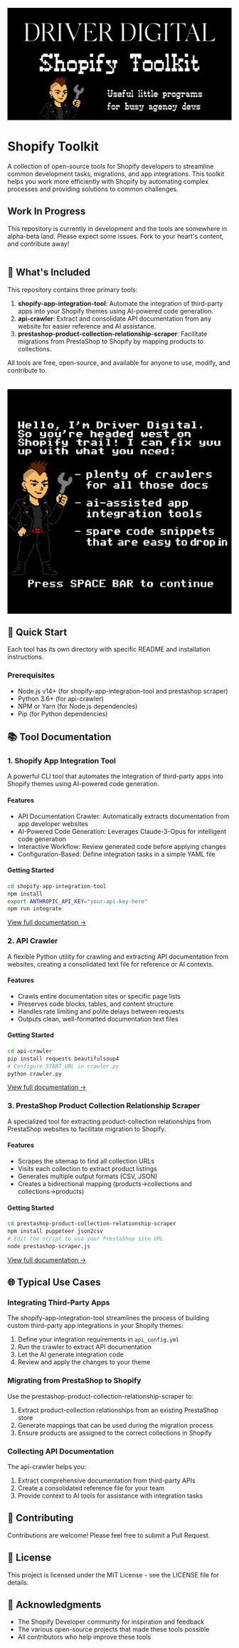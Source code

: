 ![Driver Digital Shopify Toolkit Banner](repository-open-graph-driver.jpg)

# Shopify Toolkit

A collection of open-source tools for Shopify developers to streamline common development tasks, migrations, and app integrations. This toolkit helps you work more efficiently with Shopify by automating complex processes and providing solutions to common challenges.

## Work In Progress

This repository is currently in development and the tools are somewhere in alpha-beta land. Please expect some issues. Fork to your heart's content, and contribute away!

<div style="display: flex; flex-wrap: wrap; gap: 20px; align-items: flex-start;">
  <div style="flex: 1; min-width: 300px;">
    <h2>🧰 What's Included</h2>
    <p>This repository contains three primary tools:</p>
    <ol>
      <li><strong>shopify-app-integration-tool</strong>: Automate the integration of third-party apps into your Shopify themes using AI-powered code generation.</li>
      <li><strong>api-crawler</strong>: Extract and consolidate API documentation from any website for easier reference and AI assistance.</li>
      <li><strong>prestashop-product-collection-relationship-scraper</strong>: Facilitate migrations from PrestaShop to Shopify by mapping products to collections.</li>
    </ol>
    <p>All tools are free, open-source, and available for anyone to use, modify, and contribute to.</p>
  </div>
  <div style="flex: 1; min-width: 300px; display: flex; justify-content: center; align-items: center;">
    <img src="driver-oregon-trail.jpg" alt="Tools for the Shopify Trail" style="max-width: 100%; height: auto;">
  </div>
</div>

## 🚀 Quick Start

Each tool has its own directory with specific README and installation instructions.

### Prerequisites

- Node.js v14+ (for shopify-app-integration-tool and prestashop scraper)
- Python 3.6+ (for api-crawler)
- NPM or Yarn (for Node.js dependencies)
- Pip (for Python dependencies)

## 📚 Tool Documentation

### 1. Shopify App Integration Tool

A powerful CLI tool that automates the integration of third-party apps into Shopify themes using AI-powered code generation.

#### Features

- API Documentation Crawler: Automatically extracts documentation from app developer websites
- AI-Powered Code Generation: Leverages Claude-3-Opus for intelligent code generation
- Interactive Workflow: Review generated code before applying changes
- Configuration-Based: Define integration tasks in a simple YAML file

#### Getting Started

```bash
cd shopify-app-integration-tool
npm install
export ANTHROPIC_API_KEY="your-api-key-here"
npm run integrate
```

[View full documentation →](./shopify-app-integration-tool/README.md)

### 2. API Crawler

A flexible Python utility for crawling and extracting API documentation from websites, creating a consolidated text file for reference or AI contexts.

#### Features

- Crawls entire documentation sites or specific page lists
- Preserves code blocks, tables, and content structure
- Handles rate limiting and polite delays between requests
- Outputs clean, well-formatted documentation text files

#### Getting Started

```bash
cd api-crawler
pip install requests beautifulsoup4
# Configure START_URL in crawler.py
python crawler.py
```

[View full documentation →](./api-crawler/readme.md)

### 3. PrestaShop Product Collection Relationship Scraper

A specialized tool for extracting product-collection relationships from PrestaShop websites to facilitate migration to Shopify.

#### Features

- Scrapes the sitemap to find all collection URLs
- Visits each collection to extract product listings
- Generates multiple output formats (CSV, JSON)
- Creates a bidirectional mapping (products→collections and collections→products)

#### Getting Started

```bash
cd prestashop-product-collection-relationship-scraper
npm install puppeteer json2csv
# Edit the script to use your PrestaShop site URL
node prestashop-scraper.js
```

[View full documentation →](./prestashop-product-collection-relationship-scraper/README.md)

## 🌐 Typical Use Cases

### Integrating Third-Party Apps

The shopify-app-integration-tool streamlines the process of building custom third-party app integrations in your Shopify themes:

1. Define your integration requirements in `api_config.yml`
2. Run the crawler to extract API documentation
3. Let the AI generate integration code
4. Review and apply the changes to your theme

### Migrating from PrestaShop to Shopify

Use the prestashop-product-collection-relationship-scraper to:

1. Extract product-collection relationships from an existing PrestaShop store
2. Generate mappings that can be used during the migration process
3. Ensure products are assigned to the correct collections in Shopify

### Collecting API Documentation

The api-crawler helps you:

1. Extract comprehensive documentation from third-party APIs
2. Create a consolidated reference file for your team
3. Provide context to AI tools for assistance with integration tasks

## 🤝 Contributing

Contributions are welcome! Please feel free to submit a Pull Request.

## 📄 License

This project is licensed under the MIT License - see the LICENSE file for details.

## 🙏 Acknowledgments

- The Shopify Developer community for inspiration and feedback
- The various open-source projects that made these tools possible
- All contributors who help improve these tools
